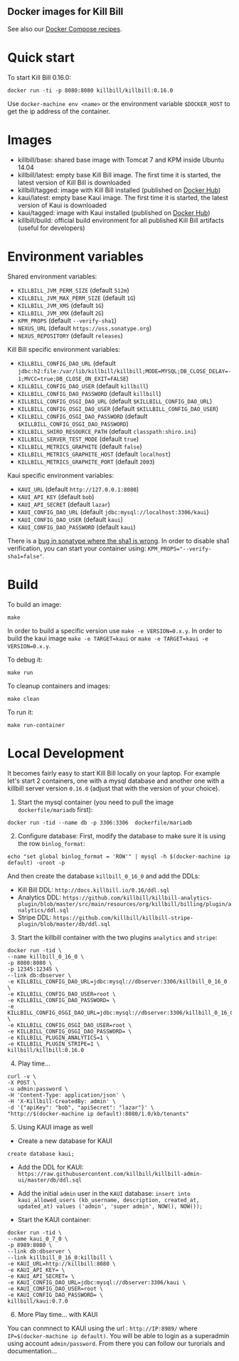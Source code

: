 Docker images for Kill Bill
---------------------------

See also our [Docker Compose recipes](https://github.com/killbill/killbill-cloud/tree/master/docker/compose).

Quick start
===========

To start Kill Bill 0.16.0:

```
docker run -ti -p 8080:8080 killbill/killbill:0.16.0
```

Use `docker-machine env <name>` or the environment variable `$DOCKER_HOST` to get the ip address of the container.

Images
======

* killbill/base: shared base image with Tomcat 7 and KPM inside Ubuntu 14.04
* killbill/latest: empty base Kill Bill image. The first time it is started, the latest version of Kill Bill is downloaded
* killbill/tagged: image with Kill Bill installed (published on [Docker Hub](https://hub.docker.com/r/killbill/killbill/))
* kaui/latest: empty base Kaui image. The first time it is started, the latest version of Kaui is downloaded
* kaui/tagged: image with Kaui installed (published on [Docker Hub](https://hub.docker.com/r/killbill/kaui/))
* killbill/build: official build environment for all published Kill Bill artifacts (useful for developers)


Environment variables
=====================

Shared environment variables:

  - `KILLBILL_JVM_PERM_SIZE` (default `512m`)
  - `KILLBILL_JVM_MAX_PERM_SIZE` (default `1G`)
  - `KILLBILL_JVM_XMS` (default `1G`)
  - `KILLBILL_JVM_XMX` (default `2G`)
  - `KPM_PROPS` (default `--verify-sha1`)
  - `NEXUS_URL` (default `https://oss.sonatype.org`)
  - `NEXUS_REPOSITORY` (default `releases`)

Kill Bill specific environment variables:

  - `KILLBILL_CONFIG_DAO_URL` (default `jdbc:h2:file:/var/lib/killbill/killbill;MODE=MYSQL;DB_CLOSE_DELAY=-1;MVCC=true;DB_CLOSE_ON_EXIT=FALSE`)
  - `KILLBILL_CONFIG_DAO_USER` (default `killbill`)
  - `KILLBILL_CONFIG_DAO_PASSWORD` (default `killbill`)
  - `KILLBILL_CONFIG_OSGI_DAO_URL` (default `$KILLBILL_CONFIG_DAO_URL`)
  - `KILLBILL_CONFIG_OSGI_DAO_USER` (default `$KILLBILL_CONFIG_DAO_USER`)
  - `KILLBILL_CONFIG_OSGI_DAO_PASSWORD` (default `$KILLBILL_CONFIG_OSGI_DAO_PASSWORD`)
  - `KILLBILL_SHIRO_RESOURCE_PATH` (default `classpath:shiro.ini`)
  - `KILLBILL_SERVER_TEST_MODE` (default `true`)
  - `KILLBILL_METRICS_GRAPHITE` (default `false`)
  - `KILLBILL_METRICS_GRAPHITE_HOST` (default `localhost`)
  - `KILLBILL_METRICS_GRAPHITE_PORT` (default `2003`)

Kaui specific environment variables:

  - `KAUI_URL` (default `http://127.0.0.1:8080`)
  - `KAUI_API_KEY` (default `bob`)
  - `KAUI_API_SECRET` (default `lazar`)
  - `KAUI_CONFIG_DAO_URL` (default `jdbc:mysql://localhost:3306/kaui`)
  - `KAUI_CONFIG_DAO_USER` (default `kaui`)
  - `KAUI_CONFIG_DAO_PASSWORD` (default `kaui`)

There is a [bug in sonatype where the sha1 is wrong](https://issues.sonatype.org/browse/OSSRH-13936). In order to disable sha1 verification, you can start your container using: `KPM_PROPS="--verify-sha1=false"`.


Build
=====

To build an image:

    make

In order to build a specific version use `make -e VERSION=0.x.y`.
In order to build the kaui image `make -e TARGET=kaui` or  `make -e TARGET=kaui -e VERSION=0.x.y`.

To debug it:

    make run


To cleanup containers and images:

    make clean


To run it:

    make run-container
    
    
Local Development
==================

It becomes fairly easy to start Kill Bill locally on your laptop. For example let's start 2 containers, one with a mysql database and another one with a killbill server version `0.16.0` (adjust that with the version of your choice).

1. Start the mysql container (you need to pull the image `dockerfile/mariadb` first):

  ```
  docker run -tid --name db -p 3306:3306  dockerfile/mariadb
  ```

2. Configure database:
  First, modify the database to make sure it is using the row `binlog_format`:
  ```
  echo "set global binlog_format = 'ROW'" | mysql -h $(docker-machine ip default) -uroot -p
  ```
  And then create the database `killbill_0_16_0` and add the DDLs:

  * Kill Bill DDL: `http://docs.killbill.io/0.16/ddl.sql` 
  * Analytics DDL: `https://github.com/killbill/killbill-analytics-plugin/blob/master/src/main/resources/org/killbill/billing/plugin/analytics/ddl.sql`
  * Stripe DDL: `https://github.com/killbill/killbill-stripe-plugin/blob/master/db/ddl.sql`

3. Start the killbill container with the two plugins `analytics` and `stripe`:

  ```
docker run -tid \
--name killbill_0_16_0 \
-p 8080:8080 \
-p 12345:12345 \
--link db:dbserver \
-e KILLBILL_CONFIG_DAO_URL=jdbc:mysql://dbserver:3306/killbill_0_16_0 \
-e KILLBILL_CONFIG_DAO_USER=root \
-e KILLBILL_CONFIG_DAO_PASSWORD= \
-e KILLBILL_CONFIG_OSGI_DAO_URL=jdbc:mysql://dbserver:3306/killbill_0_16_0 \
-e KILLBILL_CONFIG_OSGI_DAO_USER=root \
-e KILLBILL_CONFIG_OSGI_DAO_PASSWORD= \
-e KILLBILL_PLUGIN_ANALYTICS=1 \
-e KILLBILL_PLUGIN_STRIPE=1 \
killbill/killbill:0.16.0
  ```
4. Play time...

  ```
curl -v \
-X POST \
-u admin:password \
-H 'Content-Type: application/json' \
-H 'X-Killbill-CreatedBy: admin' \
-d '{"apiKey": "bob", "apiSecret": "lazar"}' \
"http://$(docker-machine ip default):8080/1.0/kb/tenants"
  ```

5. Using KAUI image as well

  * Create a new database for KAUI
  ```
  create database kaui;
  ```
  
  * Add the DDL for KAUI: `https://raw.githubusercontent.com/killbill/killbill-admin-ui/master/db/ddl.sql`
  
  * Add the initial `admin` user in the `KAUI` database: `insert into kaui_allowed_users (kb_username, description, created_at, updated_at) values ('admin', 'super admin', NOW(), NOW());` 
  
  * Start the KAUI container:
  
  ```
  docker run -tid \
--name kaui_0_7_0 \
-p 8989:8080 \
--link db:dbserver \
--link killbill_0_16_0:killbill \
-e KAUI_URL=http://killbill:8080 \
-e KAUI_API_KEY= \
-e KAUI_API_SECRET= \
-e KAUI_CONFIG_DAO_URL=jdbc:mysql://dbserver:3306/kaui \
-e KAUI_CONFIG_DAO_USER=root \
-e KAUI_CONFIG_DAO_PASSWORD= \
killbill/kaui:0.7.0
  ```

6. More Play time... with KAUI

  You can conmnect to KAUI using the url : `http://IP:8989/` where `IP=$(docker-machine ip default)`. You will be able to login as a superadmin using account `admin/password`. From there you can follow our turorials and documentation...
